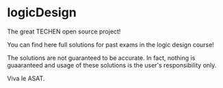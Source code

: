 # logicDesign
The great TECHEN open source project!

You can find here full solutions for past exams in the logic design course!

The solutions are not guaranteed to be accurate. 
In fact, nothing is guaaranteed and usage of these solutions is the user's responsibility only.

Viva le ASAT.
